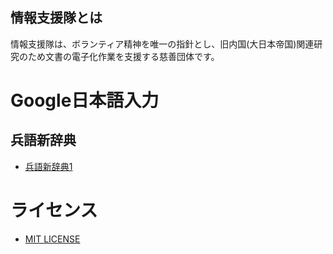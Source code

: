 ## 情報支援隊とは

情報支援隊は、ボランティア精神を唯一の指針とし、旧内国(大日本帝国)関連研究のため文書の電子化作業を支援する慈善団体です。

# Google日本語入力

## 兵語新辞典

- [兵語新辞典1](wiki/heigo)

# ライセンス

- [MIT LICENSE](LICENSE)
